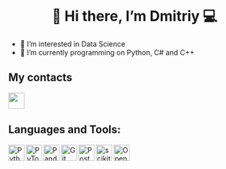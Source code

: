 <h1 align='center'>👋 Hi there, I’m Dmitriy 💻</h1>

- 👀 I’m interested in Data Science
- 🌱 I’m currently programming on Python, C# and C++

<h2>My contacts</h2>
<a href="https://t.me/SDDmitri" target="_blank"><img src="https://cdn.simpleicons.org/telegram" height="32" width="32"></a>

<h2>Languages and Tools:</h2>
<img align="left" alt="Python" title="Python" src="https://cdn.simpleicons.org/python" height="32" width="32"/>
<img align="left" alt="PyTorch" title="PyTorch" src="https://cdn.simpleicons.org/pytorch" height="32" width="32"/>
<img align="left" alt="Pandas" title="Pandas" src="https://cdn.simpleicons.org/pandas" height="32" width="32"/>
<img align="left" alt="Git" title="Git" src="https://cdn.simpleicons.org/git" height="32" width="32"/>
<img align="left" alt="PostgreSQL" title="PostgreSQL" src="https://cdn.simpleicons.org/postgresql" height="32" width="32"/>
<img align="left" alt="scikit-learn" title="scikit-learn" src="https://cdn.simpleicons.org/scikitlearn" height="32" width="32"/>
<img align="left" alt="OpenCV" title="OpenCV" src="https://cdn.simpleicons.org/opencv" height="32" width="32"/>
